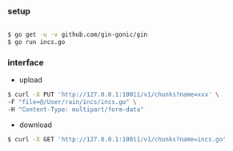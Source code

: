 ### setup

```bash

$ go get -u -v github.com/gin-gonic/gin
$ go run incs.go
```

### interface

- upload

```bash
$ curl -X PUT 'http://127.0.0.1:10011/v1/chunks?name=xxx' \
-F "file=@/User/rain/incs/incs.go" \
-H "Content-Type: multipart/form-data"
```

- download

```bash
$ curl -X GET 'http://127.0.0.1:10011/v1/chunks?name=incs.go'
```
